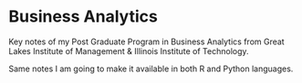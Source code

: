 # Business Analytics
Key notes of my Post Graduate Program in Business Analytics from Great Lakes Institute of Management &amp; Illinois Institute of Technology.

Same notes I am going to make it available in both R and Python languages.
